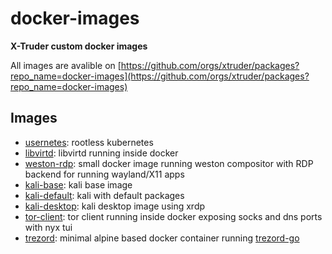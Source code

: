 # docker-images

**X-Truder custom docker images**

All images are avalible on [https://github.com/orgs/xtruder/packages?repo_name=docker-images](https://github.com/orgs/xtruder/packages?repo_name=docker-images)

## Images

- [usernetes](usernetes): rootless kubernetes
- [libvirtd](libvirtd): libvirtd running inside docker
- [weston-rdp](weston-rdp): small docker image running weston compositor with RDP backend for running wayland/X11 apps
- [kali-base](kali-base): kali base image
- [kali-default](kali-default): kali with default packages
- [kali-desktop](kali-desktop): kali desktop image using xrdp
- [tor-client](tor-client): tor client running inside docker exposing socks and dns ports with nyx tui
- [trezord](trezord): minimal alpine based docker container running [trezord-go](https://github.com/trezor/trezord-go)

